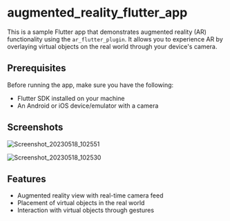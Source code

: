 # augmented_reality_flutter_app

This is a sample Flutter app that demonstrates augmented reality (AR) functionality using the `ar_flutter_plugin`. It allows you to experience AR by overlaying virtual objects on the real world through your device's camera.

## Prerequisites

Before running the app, make sure you have the following:

- Flutter SDK installed on your machine
- An Android or iOS device/emulator with a camera

## Screenshots

![Screenshot_20230518_102551](https://github.com/yaseenpv01/Augmented_Reality_Flutter_App/assets/80461905/bfde7c20-8981-4798-8763-8895ccc08a07)


![Screenshot_20230518_102530](https://github.com/yaseenpv01/Augmented_Reality_Flutter_App/assets/80461905/cbf7ad7f-7400-43ea-9297-b9caaff5b851)

## Features

- Augmented reality view with real-time camera feed
- Placement of virtual objects in the real world
- Interaction with virtual objects through gestures
